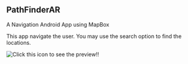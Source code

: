## PathFinderAR
A Navigation Android App using MapBox
 
This app navigate the user. You may use the search option to find the locations.

<img src="pathfinder.gif" alt="Click this icon to see the preview!!">
